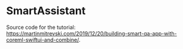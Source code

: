 # SmartAssistant

Source code for the tutorial: https://martinmitrevski.com/2019/12/20/building-smart-qa-app-with-coreml-swiftui-and-combine/.
